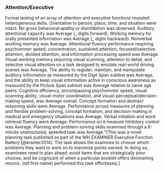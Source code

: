 ### Attention/Executive

Formal testing of an array of attention and executive functions revealed heterogeneous skills.
Orientation to person, place, time, and situation were intact.
No gross behavioral apathy or disinhibition was observed.
Auditory attentional capacity was Average (_ digits forward).
Working memory for orally presented information was Average (_ digits backward).
Nonverbal working memory was Average.
Attentional fluency performance requiring psychomotor speed, concentration, sustained attention, focused/selective attention, divided attention, and information processing speed was Average.
Visual working memory requiring visual scanning, attention to detail, and selective visual attention on a task designed to emulate real-world driving scenes was Average.
The ability to register, maintain, and manipulate auditory information as measured by the Digit Span subtest was Average, and the ability to keep visual information active in conscious awareness as measured by the Picture Span subtest was Average relative to same age peers.
Cognitive efficiency, encompassing psychomotor speed, visual scanning ability, visual-motor coordination, and visual-perceptual/decision-making speed, was Average overall.
Concept formation and abstract reasoning skills were Average.
Performance across measures of planning and flexible problem-solving, concept formation, and decision-making in medical and emergency situations was Average.
Verbal initiation and word retrieval fluency were Average.
Performance on a measure inhibitory control was Average.
Planning and problem-solving skills examined through a 6-minute unstructured, speeded task was Average.^[This was a novel planning task published as part of the NIH EXAMINER Executive Function Battery [@kramer2014]. The task allows the examinee to choose which problems they want to work on to maximize points earned. In doing so, examinees need to plan ahead, avoid items that are strategically poor choices, and be cognizant of when a particular booklet offers diminishing returns. (ref:first-name) performed this task effortlessly.]
